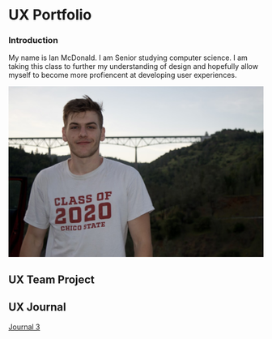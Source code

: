 # UX Portfolio
### Introduction
My name is Ian McDonald. I am Senior studying computer science. I am taking this class to further my understanding of design and hopefully allow myself to become more profiencent at developing user experiences.

![photo of author](assets/IMG_3841.JPG)
  

## UX Team Project


## UX Journal
[Journal 3](journal-03/README.md)
